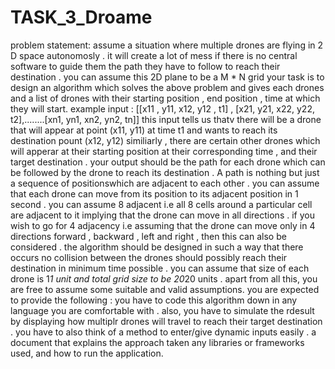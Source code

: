 # TASK_3_Droame
problem statement:
assume a situation where multiple drones are flying in 2 D space autonomosly . it will create a lot of  mess if there is no central software to guide them the path they have to follow to reach their destination .
you can assume this 2D plane to be a M * N  grid 
your task is to design an algorithm which solves the above problem and gives each drones and a list of drones with their starting position , end position , time at which they will start.
example input : 
[[x11 , y11, x12, y12 , t1] , [x21, y21, x22, y22, t2],........[xn1, yn1, xn2, yn2, tn]]
this input tells us thatv there will be a drone that will appear at point (x11, y11) at time t1 and wants to reach its destination pount (x12, y12) 
similiarly , there are certain other drones which will apperar at their starting position at their corresponding time , and their target destination .
your output should be the path for each drone which can be followed by the drone  to reach its destination .
A path is nothing but just a sequence of positionswhich are adjacent to each other . you can assume that each drone can move from its position to its adjacent position in 1 second .
you can assume 8 adjacent i.e all 8 cells around  a particular cell are adjacent to it implying that the drone can move in all directions .
if you wish to go for 4 adjacency i.e assuming that the drone can move only in 4 directions forward , backward , left and right , then this can also be considered .
the algorithm should be designed in such a way that there occurs no collision between the drones should possibly reach their destination in minimum time possible .
you can assume that size of each drone is 1*1 unit and total grid size to be 20*20 units .
apart from all this, you are free to assume some suitable and valid assumptions.
you are expected to provide the following :
you have to code this algorithm down in any language you are comfortable with .
also, you have to simulate the rdesult by displaying how multiplr drones will travel to reach their target destination .
you have to also think of a method to enter/give dynamic inputs easily .
a document that explains the approach taken any libraries or frameworks used, and how to run the application. 

